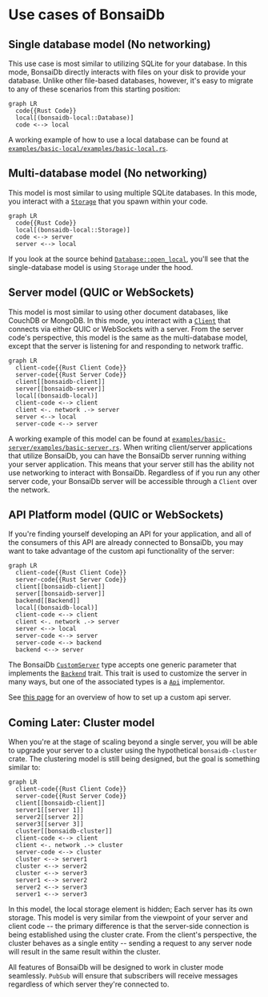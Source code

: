 # Use cases of BonsaiDb

## Single database model (No networking)

This use case is most similar to utilizing SQLite for your database. In this mode, BonsaiDb directly interacts with files on your disk to provide your database. Unlike other file-based databases, however, it's easy to migrate to any of these scenarios from this starting position:

```mermaid
graph LR
  code{{Rust Code}}
  local[(bonsaidb-local::Database)]
  code <--> local
```

A working example of how to use a local database can be found at [`examples/basic-local/examples/basic-local.rs`](https://github.com/khonsulabs/bonsaidb/blob/main/examples/basic-local/examples/basic-local.rs).

## Multi-database model (No networking)

This model is most similar to using multiple SQLite databases. In this mode, you interact with a [`Storage`]({{DOCS_BASE_URL}}/bonsaidb/local/struct.Storage.html) that you spawn within your code.

```mermaid
graph LR
  code{{Rust Code}}
  local[(bonsaidb-local::Storage)]
  code <--> server
  server <--> local
```

If you look at the source behind [`Database::open_local`]({{DOCS_BASE_URL}}/bonsaidb/local/struct.Storage.html#method.open_local), you'll see that the single-database model is using `Storage` under the hood.

## Server model (QUIC or WebSockets)

This model is most similar to using other document databases, like CouchDB or MongoDB. In this mode, you interact with a [`Client`]({{DOCS_BASE_URL}}/bonsaidb/client/struct.Client.html) that connects via either QUIC or WebSockets with a server. From the server code's perspective, this model is the same as the multi-database model, except that the server is listening for and responding to network traffic.

```mermaid
graph LR
  client-code{{Rust Client Code}}
  server-code{{Rust Server Code}}
  client[[bonsaidb-client]]
  server[[bonsaidb-server]]
  local[(bonsaidb-local)]
  client-code <--> client
  client <-. network .-> server
  server <--> local
  server-code <--> server
```

A working example of this model can be found at [`examples/basic-server/examples/basic-server.rs`](https://github.com/khonsulabs/bonsaidb/blob/main/examples/basic-server/examples/basic-server.rs). When writing client/server applications that utilize BonsaiDb, you can have the BonsaiDb server running withing your server application. This means that your server still has the ability not use networking to interact with BonsaiDb. Regardless of if you run any other server code, your BonsaiDb server will be accessible through a `Client` over the network.

## API Platform model (QUIC or WebSockets)

If you're finding yourself developing an API for your application, and all of the consumers of this API are already connected to BonsaiDb, you may want to take advantage of the custom api functionality of the server:

```mermaid
graph LR
  client-code{{Rust Client Code}}
  server-code{{Rust Server Code}}
  client[[bonsaidb-client]]
  server[[bonsaidb-server]]
  backend[[Backend]]
  local[(bonsaidb-local)]
  client-code <--> client
  client <-. network .-> server
  server <--> local
  server-code <--> server
  server-code <--> backend
  backend <--> server
```

The BonsaiDb [`CustomServer`]({{DOCS_BASE_URL}}/bonsaidb/server/struct.CustomServer.html) type accepts one generic parameter that implements the [`Backend`]({{DOCS_BASE_URL}}/bonsaidb/server/trait.Backend.html) trait. This trait is used to customize the server in many ways, but one of the associated types is a [`Api`]({{DOCS_BASE_URL}}/bonsaidb/core/custom_api/trait.CustomApi.html) implementor.

See [this page](./access-models/custom-api-server.md) for an overview of how to set up a custom api server.

## Coming Later: Cluster model

When you're at the stage of scaling beyond a single server, you will be able to upgrade your server to a cluster using the hypothetical `bonsaidb-cluster` crate. The clustering model is still being designed, but the goal is something similar to:

```mermaid
graph LR
  client-code{{Rust Client Code}}
  server-code{{Rust Server Code}}
  client[[bonsaidb-client]]
  server1[[server 1]]
  server2[[server 2]]
  server3[[server 3]]
  cluster[[bonsaidb-cluster]]
  client-code <--> client
  client <-. network .-> cluster
  server-code <--> cluster
  cluster <--> server1
  cluster <--> server2
  cluster <--> server3
  server1 <--> server2
  server2 <--> server3
  server1 <--> server3
```

In this model, the local storage element is hidden; Each server has its own storage. This model is very similar from the viewpoint of your server and client code -- the primary difference is that the server-side connection is being established using the cluster crate. From the client's perspective, the cluster behaves as a single entity -- sending a request to any server node will result in the same result within the cluster.

All features of BonsaiDb will be designed to work in cluster mode seamlessly. `PubSub` will ensure that subscribers will receive messages regardless of which server they're connected to.
